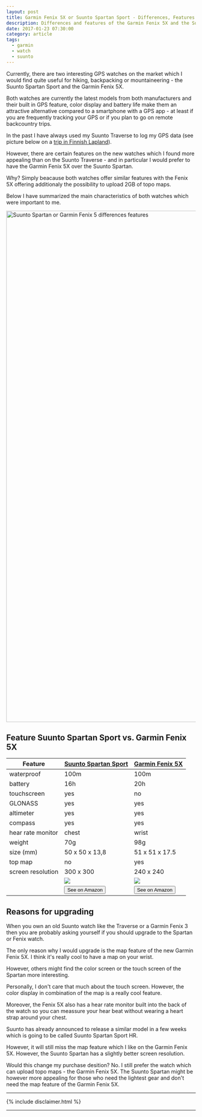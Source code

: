 ```yaml
---
layout: post
title: Garmin Fenix 5X or Suunto Spartan Sport - Differences, Features and why to upgrade
description: Differences and features of the Garmin Fenix 5X and the Suunto Spartan Ultra
date: 2017-01-23 07:30:00
category: article
tags:
  - garmin
  - watch
  - suunto
---
```

Currently, there are two interesting GPS watches on the market which I would find quite useful for hiking, backpacking or mountaineering - the Suunto Spartan Sport and the Garmin Fenix 5X.

Both watches are currently the latest models from both manufacturers and their built in GPS feature, color display and battery life make them an attractive alternative compared to a smartphone with a GPS app - at least if you are frequently tracking your GPS or if you plan to go on remote backcountry trips.

In the past I have always used my Suunto Traverse to log my GPS data (see picture below on a [trip in Finnish Lapland](http://www.hikeventures.com/snowshoeing-and-skiing-in-urho-kekkonen-national-park-and-Saariselka/)).

However, there are certain features on the new watches which I found more appealing than on the Suunto Traverse - and in particular I would prefer to have the Garmin Fenix 5X over the Suunto Spartan.

Why? Simply beacause both watches offer similar features with the Fenix 5X offering additionaly the possibility to upload 2GB of topo maps.

Below I have summarized the main characteristics of both watches which were important to me.


<a data-flickr-embed="true"  href="https://www.flickr.com/photos/90204224@N07/15913318153/in/photolist-Go1JSL-vM7J91-s9EBGJ-qfcV5n-poxm2c-J2qeyW-C6bEKT-uSq1oC-vwWEhv-vNPEKA-vPqH22-sTzRxs-t4miJj-qHtRc2-rc1Fx6-pC4agQ-pUdwjt-pR5WvQ-ptyErN-oUMs5L" title="Lapland Finland"><img src="https://c1.staticflickr.com/8/7306/15913318153_5c83812257_k.jpg" width="2048" height="1360" alt="Suunto Spartan or Garmin Fenix 5 differences features"></a><script async src="//embedr.flickr.com/assets/client-code.js" charset="utf-8"></script>

<!--more-->

<h2 id="list">Feature Suunto Spartan Sport vs. Garmin Fenix 5X</h2>
<div class="table-responsive">
<table class="table">
<thead><tr class="tableizer-firstrow"><th>Feature</th><th><a rel="nofollow" href="http://amzn.to/2kiZkEC">Suunto Spartan Sport</a></th><th><a href="http://amzn.to/2jQ2bYn" rel="nofollow">Garmin Fenix 5X</a></th></tr></thead><tbody>
 <tr><td>waterproof</td><td>100m</td><td>100m</td></tr>
 <tr><td>battery</td><td>16h</td><td>20h</td></tr>
 <tr><td>touchscreen</td><td>yes</td><td>no</td></tr>
 <tr><td>GLONASS</td><td>yes</td><td>yes</td></tr>
 <tr><td>altimeter</td><td>yes</td><td>yes</td></tr>
 <tr><td>compass</td><td>yes</td><td>yes</td></tr>
 <tr><td>hear rate monitor</td><td>chest</td><td>wrist</td></tr>
 <tr><td>weight</td><td>70g</td><td>98g</td></tr>
 <tr><td>size (mm)</td><td>50 x 50 x 13,8</td><td>51 x 51 x 17.5</td></tr>
 <tr><td>top map</td><td>no</td><td>yes</td></tr>
 <tr><td>screen resolution</td><td>300 x 300</td><td>240 x 240</td></tr>
 <tr>
 <td></td>
<td><a target="_blank" rel="nofollow" href="https://www.amazon.com/gp/product/B01I06IJIK/ref=as_li_tl?ie=UTF8&camp=1789&creative=9325&creativeASIN=B01I06IJIK&linkCode=as2&tag=hikeve-20&linkId=25f32b8a3afd8831a135bd0979163530"><img border="0" src="//ws-na.amazon-adsystem.com/widgets/q?_encoding=UTF8&MarketPlace=US&ASIN=B01I06IJIK&ServiceVersion=20070822&ID=AsinImage&WS=1&Format=_SL250_&tag=hikeve-20" ></a><img src="//ir-na.amazon-adsystem.com/e/ir?t=hikeve-20&l=am2&o=1&a=B01I06IJIK" width="1" height="1" border="0" alt="Suunto Spartan Sport" style="border:none !important; margin:0px !important;" />
</td>
<td>
<a target="_blank" rel="nofollow"  href="https://www.amazon.com/gp/product/B01MQX3306/ref=as_li_tl?ie=UTF8&camp=1789&creative=9325&creativeASIN=B01MQX3306&linkCode=as2&tag=hikeve-20&linkId=c573bb0b72e6366ccd6881fe6b32b747"><img border="0" src="//ws-na.amazon-adsystem.com/widgets/q?_encoding=UTF8&MarketPlace=US&ASIN=B01MQX3306&ServiceVersion=20070822&ID=AsinImage&WS=1&Format=_SL250_&tag=hikeve-20" ></a><img src="//ir-na.amazon-adsystem.com/e/ir?t=hikeve-20&l=am2&o=1&a=B01MQX3306" width="1" height="1" border="0" alt="Garmin Fenix 5X" style="border:none !important; margin:0px !important;" />
</td></tr>
<tr><td></td><td><a href="http://amzn.to/2kLxu40" rel="nofollow"><button class="btn btn-danger">See on Amazon</button></a></td><td><a href="http://amzn.to/2kK6rdx" rel="nofollow"><button class="btn btn-danger">See on Amazon</button></a></td></tr>
</tbody></table>
</div>

## Reasons for upgrading
When you own an old Suunto watch like the Traverse or a Garmin Fenix 3 then you are probably asking yourself if you should upgrade to the Spartan or Fenix watch.

The only reason why I would upgrade is the map feature of the new Garmin Fenix 5X. I think it's really cool to have a map on your wrist.

However, others might find the color screen or the touch screen of the Spartan more interesting.

Personally, I don't care that much about the touch screen. However, the color display in combination of the map is a really cool feature.

Moreover, the Fenix 5X also has a hear rate monitor built into the back of the watch so you can meassure your hear beat without wearing a heart strap around your chest.

Suunto has already announced to release a similar model in a few weeks which is going to be called Suunto Spartan Sport HR.

However, it will still miss the map feature which I like on the Garmin Fenix 5X. However, the Suunto Spartan has a slightly better screen resolution.

Would this change my purchase desition? No. I still prefer the watch which can upload topo maps - the Garmin Fenix 5X. The Suunto Spartan might be however more appealing for those who need the lightest gear and don't need the map feature of the Garmin Fenix 5X.

<script type="text/javascript">
amzn_assoc_placement = "adunit0";
amzn_assoc_search_bar = "false";
amzn_assoc_tracking_id = "hikeve-20";
amzn_assoc_ad_mode = "search";
amzn_assoc_ad_type = "smart";
amzn_assoc_marketplace = "amazon";
amzn_assoc_region = "US";
amzn_assoc_title = "Shop Related Products";
amzn_assoc_default_search_phrase = "garmin fenix 5x";
amzn_assoc_default_category = "All";
amzn_assoc_linkid = "d9f5cf2a41718e1d099e26edea215486";
</script>
<script src="//z-na.amazon-adsystem.com/widgets/onejs?MarketPlace=US"></script>


---

{% include disclaimer.html %}

---
